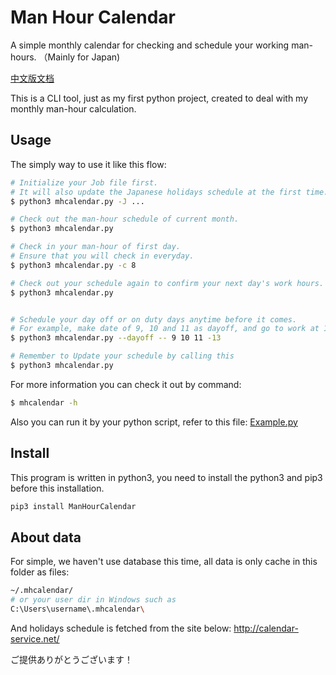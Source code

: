 Man Hour Calendar
===

A simple monthly calendar for checking and schedule your working man-hours. （Mainly for Japan)

[中文版文档](https://github.com/wavky/ManHourCalendar/blob/master/README.zh.md)

This is a CLI tool, just as my first python project, created to deal with my monthly man-hour calculation.


## Usage
The simply way to use it like this flow:
```sh
# Initialize your Job file first.
# It will also update the Japanese holidays schedule at the first time.
$ python3 mhcalendar.py -J ...

# Check out the man-hour schedule of current month.
$ python3 mhcalendar.py

# Check in your man-hour of first day.
# Ensure that you will check in everyday.
$ python3 mhcalendar.py -c 8

# Check out your schedule again to confirm your next day's work hours.
$ python3 mhcalendar.py


# Schedule your day off or on duty days anytime before it comes.
# For example, make date of 9, 10 and 11 as dayoff, and go to work at 13th.
$ python3 mhcalendar.py --dayoff -- 9 10 11 -13

# Remember to Update your schedule by calling this
$ python3 mhcalendar.py
```

For more information you can check it out by command:
```sh
$ mhcalendar -h
```

Also you can run it by your python script, refer to this file:
[Example.py](https://github.com/wavky/ManHourCalendar/blob/master/mhcalendar/example.py)

## Install
This program is written in python3, you need to install the python3 and pip3 before this installation.
```sh
pip3 install ManHourCalendar
```

## About data
For simple, we haven't use database this time, all data is only cache in this folder as files:
```sh
~/.mhcalendar/
# or your user dir in Windows such as
C:\Users\username\.mhcalendar\
```

And holidays schedule is fetched from the site below:
http://calendar-service.net/

ご提供ありがとうございます！